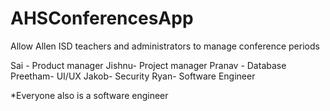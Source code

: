 # AHSConferencesApp
Allow Allen ISD teachers and administrators to manage conference periods

Sai - Product manager
Jishnu- Project manager
Pranav - Database
Preetham- UI/UX
Jakob- Security
Ryan- Software Engineer

*Everyone also is a software engineer
